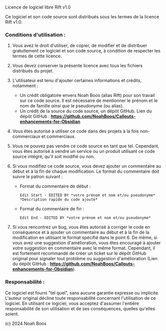 Licence de logiciel libre Rift v1.0

Ce logiciel et son code source sont distribués sous les termes de la licence Rift v1.0.

### Conditions d'utilisation :

1. Vous avez le droit d'utiliser, de copier, de modifier et de distribuer gratuitement ce logiciel et son code source, à condition de respecter les termes de cette licence.

2. Vous devez conserver la présente licence avec tous les fichiers distribués du projet.

3. L'utilisateur est tenu d'ajouter certaines informations et crédits, notamment :
   - Un crédit obligatoire envers Noah Boos (alias Rift) pour son travail sur ce code source. Il est nécessaire de mentionner le prénom et le nom de famille _ainsi que_ le pseudonyme (ou alias).
   - Un crédit de la source du code source, un dépôt GitHub.
     Lien du dépôt GitHub : **https://github.com/NoahBoos/Callouts-enhancements-for-Obsidian**

4. Vous êtes autorisé à utiliser ce code dans des projets à la fois non-commerciaux et commerciaux.

5. Vous ne pouvez pas vendre ce code source en tant que tel. Cependant, vous êtes autorisé à vendre un service ou un produit utilisant ce code source intégré, qu'il soit modifié ou non.

6. Si vous modifiez ce code source, vous devez ajouter un commentaire au début et à la fin de chaque modification. Le format du commentaire doit suivre le patron suivant :
   - Format du commentaire de début :
     ```
     Edit Start - EDITED BY *votre prénom et nom et/ou pseudonyme*
     *Description rapide du code ajouté*
     ```
   - Format du commentaire de fin :
     ```
     Edit End - EDITED BY *votre prénom et nom et/ou pseudonyme*
     ```

7. Si vous rencontrez un bug, vous êtes autorisé à corriger le code en conséquence et à ajouter un commentaire au début et à la fin de la modification en utilisant le format spécifié dans le point 6.
   De même, si vous avez une suggestion d'amélioration, vous êtes encouragé à ajouter votre suggestion en commentaire avec le même format.
   Cependant, il est fortement recommandé de créer un ticket sur le dépôt GitHub original pour signaler tout problème ou suggestion d'amélioration (Lien du dépôt GitHub : **https://github.com/NoahBoos/Callouts-enhancements-for-Obsidian**).

### Responsabilité :

Ce logiciel est fourni "tel quel", sans aucune garantie expresse ou implicite. L'auteur original décline toute responsabilité concernant l'utilisation de ce logiciel. En utilisant ce logiciel, vous acceptez d'assumer l'entière responsabilité de son utilisation et de ses conséquences, quelles qu'elles soient.

(c) 2024 Noah Boos
